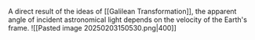 A direct result of the ideas of [[Galilean Transformation]], the apparent angle of incident astronomical light depends on the velocity of the Earth's frame.
![[Pasted image 20250203150530.png|400]]
